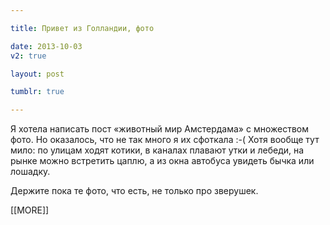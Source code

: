 ```yaml
---

title: Привет из Голландии, фото

date: 2013-10-03
v2: true

layout: post

tumblr: true

---
```

<p>Я хотела написать пост «животный мир Амстердама» с множеством фото. Но оказалось, что не так много я их сфоткала :-( Хотя вообще тут мило: по улицам ходят котики, в каналах плавают утки и лебеди, на рынке можно встретить цаплю, а из окна автобуса увидеть бычка или лошадку.</p>
<p>Держите пока те фото, что есть, не только про зверушек.</p>[[MORE]]
<excerpt/>
<p><a href="http://fotki.yandex.ru/users/toivonens/view/503269/"></a></p><a href="http://fotki.yandex.ru/users/toivonens/view/503269/"><img src="http://img-fotki.yandex.ru/get/4904/14441195.2b/0_7ade5_1b53de09_L.jpg" alt=""/></a><p></p>
<p><a href="http://fotki.yandex.ru/users/toivonens/view/503262/"></a></p><a href="http://fotki.yandex.ru/users/toivonens/view/503262/"><img src="http://img-fotki.yandex.ru/get/9360/14441195.2b/0_7adde_781982ff_L.jpg" alt=""/></a><p></p>
<p><a href="http://fotki.yandex.ru/users/toivonens/view/503263/"></a></p><a href="http://fotki.yandex.ru/users/toivonens/view/503263/"><img src="http://img-fotki.yandex.ru/get/9161/14441195.2b/0_7addf_b1cbbab8_L.jpg" alt=""/></a><p></p>
<p><a href="http://fotki.yandex.ru/users/toivonens/view/503264/"></a></p><a href="http://fotki.yandex.ru/users/toivonens/view/503264/"><img src="http://img-fotki.yandex.ru/get/4901/14441195.2b/0_7ade0_16a4646d_L.jpg" alt=""/></a><p></p>
<p><a href="http://fotki.yandex.ru/users/toivonens/view/503265/"></a></p><a href="http://fotki.yandex.ru/users/toivonens/view/503265/"><img src="http://img-fotki.yandex.ru/get/9253/14441195.2b/0_7ade1_8866d2c9_L.jpg" alt=""/></a><p></p>
<p><a href="http://fotki.yandex.ru/users/toivonens/view/503266/"></a></p><a href="http://fotki.yandex.ru/users/toivonens/view/503266/"><img src="http://img-fotki.yandex.ru/get/9151/14441195.2b/0_7ade2_8a89e9ae_L.jpg" alt=""/></a><p></p>
<p><a href="http://fotki.yandex.ru/users/toivonens/view/503267/"></a></p><a href="http://fotki.yandex.ru/users/toivonens/view/503267/"><img src="http://img-fotki.yandex.ru/get/6720/14441195.2b/0_7ade3_830f295e_L.jpg" alt=""/></a><p></p>
<p><a href="http://fotki.yandex.ru/users/toivonens/view/503268/"></a></p><a href="http://fotki.yandex.ru/users/toivonens/view/503268/"><img src="http://img-fotki.yandex.ru/get/9113/14441195.2b/0_7ade4_63310d52_L.jpg" alt=""/></a>
